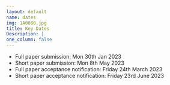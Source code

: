```yaml
---
layout: default
name: dates
img: 1A0080.jpg
title: Key Dates
Description: |
one_column: false
---
```


 - Full paper submission: Mon 30th Jan 2023 
 - Short paper submission: Mon 8th May 2023
 - Full paper acceptance notification: Friday 24th March 2023
 - Short paper acceptance notification: Friday 23rd June 2023
 

